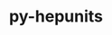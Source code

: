 ---
title: "py-hepunits"
layout: cache
categories: [package, develop]
meta: {"compilers": ["none"], "num_specs": 20, "num_specs_by_stack": {"hep": 20, "root": 20}, "oss": ["ubuntu22.04"], "platforms": ["linux"], "stacks": ["hep", "root"], "targets": ["x86_64_v3"], "versions": ["2.3.2"]}
spec_details: [{"compiler": "none", "hash": "2btwgfjy323fdgt7qifyqezsadzxmgtq", "os": "ubuntu22.04", "platform": "linux", "size": "-", "stacks": ["hep", "root"], "target": "x86_64_v3", "variants": ["build_system=python_pip"], "versions": ["2.3.2"]}, {"compiler": "none", "hash": "2m76s7wunn67umk5ci4bj5pp3ltyibsr", "os": "ubuntu22.04", "platform": "linux", "size": "-", "stacks": ["hep", "root"], "target": "x86_64_v3", "variants": ["build_system=python_pip"], "versions": ["2.3.2"]}, {"compiler": "none", "hash": "3ieomkphnma3joouvt3mfkejpbjkhudq", "os": "ubuntu22.04", "platform": "linux", "size": "-", "stacks": ["hep", "root"], "target": "x86_64_v3", "variants": ["build_system=python_pip"], "versions": ["2.3.2"]}, {"compiler": "none", "hash": "3nsq4bbepwlltmc5mjqfg5clr2s43cpn", "os": "ubuntu22.04", "platform": "linux", "size": "-", "stacks": ["hep", "root"], "target": "x86_64_v3", "variants": ["build_system=python_pip"], "versions": ["2.3.2"]}, {"compiler": "none", "hash": "534wsnjsej64h63qkwpmf23gpdanujjd", "os": "ubuntu22.04", "platform": "linux", "size": "-", "stacks": ["hep", "root"], "target": "x86_64_v3", "variants": ["build_system=python_pip"], "versions": ["2.3.2"]}, {"compiler": "none", "hash": "57a7vtwcs6esw5gulavp4h763kymruob", "os": "ubuntu22.04", "platform": "linux", "size": "-", "stacks": ["hep", "root"], "target": "x86_64_v3", "variants": ["build_system=python_pip"], "versions": ["2.3.2"]}, {"compiler": "none", "hash": "6ta4652u7moqmd6b4xn5kdfvgg5cv2l6", "os": "ubuntu22.04", "platform": "linux", "size": "-", "stacks": ["hep", "root"], "target": "x86_64_v3", "variants": ["build_system=python_pip"], "versions": ["2.3.2"]}, {"compiler": "none", "hash": "ck4tnfo6flzs47jxbbgojg7zx6h7mp3b", "os": "ubuntu22.04", "platform": "linux", "size": "-", "stacks": ["hep", "root"], "target": "x86_64_v3", "variants": ["build_system=python_pip"], "versions": ["2.3.2"]}, {"compiler": "none", "hash": "drmsjfi63c7chdq6kc7opxf54land2qe", "os": "ubuntu22.04", "platform": "linux", "size": "-", "stacks": ["hep", "root"], "target": "x86_64_v3", "variants": ["build_system=python_pip"], "versions": ["2.3.2"]}, {"compiler": "none", "hash": "fuiyh22a723boyxr5g66a7mofk4ler5k", "os": "ubuntu22.04", "platform": "linux", "size": "-", "stacks": ["hep", "root"], "target": "x86_64_v3", "variants": ["build_system=python_pip"], "versions": ["2.3.2"]}, {"compiler": "none", "hash": "fzzcdqfbbdq4vntb5qcerc4pvvfq4mw4", "os": "ubuntu22.04", "platform": "linux", "size": "-", "stacks": ["hep", "root"], "target": "x86_64_v3", "variants": ["build_system=python_pip"], "versions": ["2.3.2"]}, {"compiler": "none", "hash": "misaop2eofhgsmjxcpwgvgqwz5bgzltc", "os": "ubuntu22.04", "platform": "linux", "size": "-", "stacks": ["hep", "root"], "target": "x86_64_v3", "variants": ["build_system=python_pip"], "versions": ["2.3.2"]}, {"compiler": "none", "hash": "ovfcjmn5wdk35dqmhtnfo7e5w66cxxvf", "os": "ubuntu22.04", "platform": "linux", "size": "-", "stacks": ["hep", "root"], "target": "x86_64_v3", "variants": ["build_system=python_pip"], "versions": ["2.3.2"]}, {"compiler": "none", "hash": "pg2ibnvvithdmcyyjqyltii7w5ddsztg", "os": "ubuntu22.04", "platform": "linux", "size": "-", "stacks": ["hep", "root"], "target": "x86_64_v3", "variants": ["build_system=python_pip"], "versions": ["2.3.2"]}, {"compiler": "none", "hash": "pm4iz7n6birmagm5nhphw7tcqvhe7ag7", "os": "ubuntu22.04", "platform": "linux", "size": "-", "stacks": ["hep", "root"], "target": "x86_64_v3", "variants": ["build_system=python_pip"], "versions": ["2.3.2"]}, {"compiler": "none", "hash": "pnuuknwwzxfwbepckqxlqzpi6lb2vmqn", "os": "ubuntu22.04", "platform": "linux", "size": "-", "stacks": ["hep", "root"], "target": "x86_64_v3", "variants": ["build_system=python_pip"], "versions": ["2.3.2"]}, {"compiler": "none", "hash": "tykxo76pcb6f6wlduxmnjnrfr3oy5vzm", "os": "ubuntu22.04", "platform": "linux", "size": "-", "stacks": ["hep", "root"], "target": "x86_64_v3", "variants": ["build_system=python_pip"], "versions": ["2.3.2"]}, {"compiler": "none", "hash": "wi65uuao4ch3nmhzxw53nhfonhgck2ng", "os": "ubuntu22.04", "platform": "linux", "size": "-", "stacks": ["hep", "root"], "target": "x86_64_v3", "variants": ["build_system=python_pip"], "versions": ["2.3.2"]}, {"compiler": "none", "hash": "ygen4addnqmebqaoocbaf4d3coufowev", "os": "ubuntu22.04", "platform": "linux", "size": "-", "stacks": ["hep", "root"], "target": "x86_64_v3", "variants": ["build_system=python_pip"], "versions": ["2.3.2"]}, {"compiler": "none", "hash": "znvxndsdr5ll5m6txlaprnh3qvoc2fp3", "os": "ubuntu22.04", "platform": "linux", "size": "-", "stacks": ["hep", "root"], "target": "x86_64_v3", "variants": ["build_system=python_pip"], "versions": ["2.3.2"]}]
---